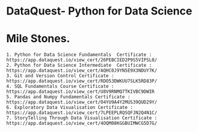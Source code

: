 # DataQuest- Python for Data Science

   # Mile Stones. 

    1. Python for Data Science Fundamentals  Certificate : https://app.dataquest.io/view_cert/26PEBCIED2P9S5VIPSL0/
    2. Python for Data Science Intermediate  Certificate : https://app.dataquest.io/view_cert/AQHC0J9YN5E9X3NDUY7K/
    3. Git and Version Control Certificate : https://app.dataquest.io/view_cert/RDO53DWKUU7SLK5RD83P/
    4. SQL Fundamentals Course Certificate : https://app.dataquest.io/view_cert/U8V9RNMQ7TKIVBC9DWIR
    5. Pandas and Numpy Fundamentals Certificate : https://app.dataquest.io/view_cert/O4YU9A4Y2MUS39QUD29Y/
    6. Exploratory Data Visualisation Certificate : https://app.dataquest.io/view_cert/7LPEEPLRQSQFJN2Q4N1C/
    7. StoryTelling Through Data Visualisation Certificate : https://app.dataquest.io/view_cert/4OQM08KGGBUIMWCG5D7G/
